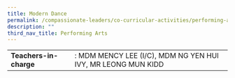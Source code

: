 ```yaml
---
title: Modern Dance
permalink: /compassionate-leaders/co-curricular-activities/performing-arts/modern-dance/
description: ""
third_nav_title: Performing Arts
---
```

|  	|  	|
|---	|---	|
| **Teachers-in-charge** 	| : MDM MENCY LEE (I/C), MDM NG YEN HUI IVY, MR LEONG MUN KIDD 	|
